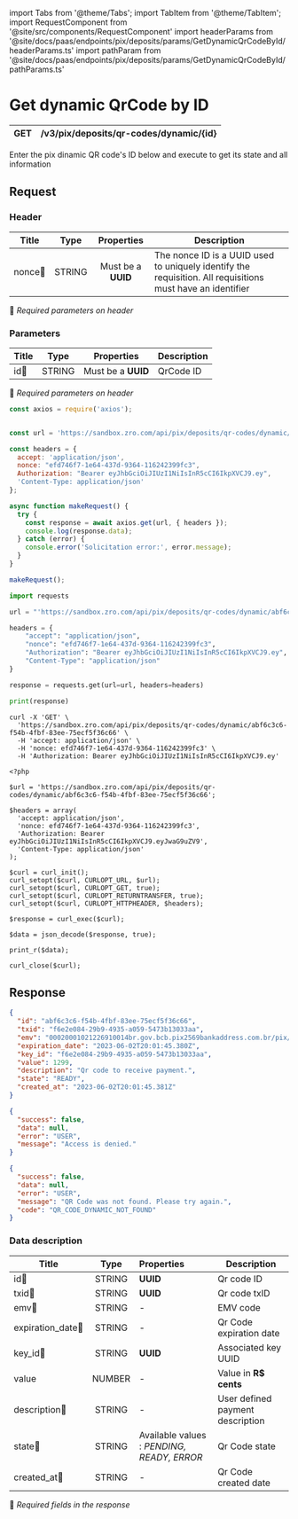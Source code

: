 import Tabs from '@theme/Tabs';
import TabItem from '@theme/TabItem';
import RequestComponent from '@site/src/components/RequestComponent'
import headerParams from '@site/docs/paas/endpoints/pix/deposits/params/GetDynamicQrCodeById/headerParams.ts'
import pathParam from '@site/docs/paas/endpoints/pix/deposits/params/GetDynamicQrCodeById/pathParams.ts'


# Get dynamic QrCode by ID

| GET       | /v3/pix/deposits/qr-codes/dynamic/\{id\}|
| --------- | --------------------------------------|


Enter the pix dinamic QR code's ID below and execute to get its state and all information


## Request 

<RequestComponent headerParams={headerParams} pathParam={pathParam} selectorBaseUrl="paas" endpoint="/v3/pix/deposits/qr-codes/dynamic/" method="get">

### Header

| Title                      | Type       | Properties                       | Description |
| ---------------------------| :---------:|:-------------------------------: |----------------------------------------------------------------------------------------------------------------|
| nonce:small_orange_diamond:| STRING     | Must be a **UUID**           | The nonce ID is a UUID  used to uniquely identify the requisition. All requisitions must have an identifier|
:small_orange_diamond: *Required parameters on header*

### Parameters

| Title                    | Type       | Properties             |Description                                        |
| -------------------------| :---------:|:----------------------:| ------------------------------------------------- |
| id:small_orange_diamond: | STRING     | Must be a **UUID**     | QrCode ID                                         |
:small_orange_diamond: *Required parameters on header*



<Tabs>
<TabItem value="js" label="NodeJS">

```js title=Axios
const axios = require('axios');


const url = 'https://sandbox.zro.com/api/pix/deposits/qr-codes/dynamic/abf6c3c6-f54b-4fbf-83ee-75ecf5f36c66';

const headers = {
  accept: 'application/json',
  nonce: "efd746f7-1e64-437d-9364-116242399fc3",
  Authorization: "Bearer eyJhbGciOiJIUzI1NiIsInR5cCI6IkpXVCJ9.ey",
  'Content-Type: application/json'
};

async function makeRequest() {
  try {
    const response = await axios.get(url, { headers });
    console.log(response.data);
  } catch (error) {
    console.error('Solicitation error:', error.message);
  }
}

makeRequest();
```
</TabItem>
<TabItem value="py" label="Python">

```python title=Requests
import requests

url = "'https://sandbox.zro.com/api/pix/deposits/qr-codes/dynamic/abf6c3c6-f54b-4fbf-83ee-75ecf5f36c66"

headers = {
    "accept": "application/json",
    "nonce": "efd746f7-1e64-437d-9364-116242399fc3",
    "Authorization": "Bearer eyJhbGciOiJIUzI1NiIsInR5cCI6IkpXVCJ9.ey",
    "Content-Type": "application/json"
}

response = requests.get(url=url, headers=headers)

print(response)
```
</TabItem>
<TabItem value="shell" label="Shell">

```shell title=CURL
curl -X 'GET' \
  'https://sandbox.zro.com/api/pix/deposits/qr-codes/dynamic/abf6c3c6-f54b-4fbf-83ee-75ecf5f36c66' \
  -H 'accept: application/json' \
  -H 'nonce: efd746f7-1e64-437d-9364-116242399fc3' \
  -H 'Authorization: Bearer eyJhbGciOiJIUzI1NiIsInR5cCI6IkpXVCJ9.ey'
```
</TabItem>
<TabItem value="php" label="PHP">

```shell title=CURL
<?php

$url = 'https://sandbox.zro.com/api/pix/deposits/qr-codes/dynamic/abf6c3c6-f54b-4fbf-83ee-75ecf5f36c66';

$headers = array(
  'accept: application/json',
  'nonce: efd746f7-1e64-437d-9364-116242399fc3',
  'Authorization: Bearer eyJhbGciOiJIUzI1NiIsInR5cCI6IkpXVCJ9.eyJwaG9uZV9',
  'Content-Type: application/json'
);

$curl = curl_init();
curl_setopt($curl, CURLOPT_URL, $url);
curl_setopt($curl, CURLOPT_GET, true);
curl_setopt($curl, CURLOPT_RETURNTRANSFER, true);
curl_setopt($curl, CURLOPT_HTTPHEADER, $headers);

$response = curl_exec($curl);

$data = json_decode($response, true);

print_r($data);

curl_close($curl);
```
</TabItem>
</Tabs>

## Response


<Tabs>
<TabItem value="200" label="200">

```json  title=/v3/pix/deposits/qr-codes/dynamic/\{id\}
{
  "id": "abf6c3c6-f54b-4fbf-83ee-75ecf5f36c66",
  "txid": "f6e2e084-29b9-4935-a059-5473b13033aa",
  "emv": "00020001021226910014br.gov.bcb.pix2569bankaddress.com.br/pix/v2/cob/8b358702141e4162bd68eedfe7fb45f4520400005303986540523.005802BR5924USER",
  "expiration_date": "2023-06-02T20:01:45.380Z",
  "key_id": "f6e2e084-29b9-4935-a059-5473b13033aa",
  "value": 1299,
  "description": "Qr code to receive payment.",
  "state": "READY",
  "created_at": "2023-06-02T20:01:45.381Z"
}
```
</TabItem>
<TabItem value="401" label="401">

```json  title=/v3/pix/deposits/qr-codes/dynamic/\{id\}
{
  "success": false,
  "data": null,
  "error": "USER",
  "message": "Access is denied."
}
```
</TabItem>
<TabItem value="422" label="422">

```json  title=/v3/pix/deposits/qr-codes/dynamic/\{id\}
{
  "success": false,
  "data": null,
  "error": "USER",
  "message": "QR Code was not found. Please try again.",
  "code": "QR_CODE_DYNAMIC_NOT_FOUND"
}
```
</TabItem>
</Tabs>

### Data description

| Title                                |Type       |Properties                                | Description                            |
| -------------------------------------|:---------:|:-----------------------------------------|----------------------------------------|
| id:small_orange_diamond:             |STRING     |**UUID**                                  | Qr code ID                             |
| txid:small_orange_diamond:           |STRING     |**UUID**                                  | Qr code txID                           |
| emv:small_orange_diamond:            |STRING     |-                                         | EMV code                               |
| expiration_date:small_orange_diamond:|STRING     |-                                         | Qr Code expiration date                |
| key_id:small_orange_diamond:         |STRING     |**UUID**                                  | Associated key UUID                    |
| value                                |NUMBER     |-                                         | Value in **R$ cents**                  |
| description:small_orange_diamond:    |STRING     |-                                         | User defined payment description       |
| state:small_orange_diamond:          |STRING     |Available values : *PENDING, READY, ERROR*| Qr Code state                          |
| created_at:small_orange_diamond:     |STRING     |-                                         | Qr Code created date                   |
:small_orange_diamond: *Required fields in the response*
</RequestComponent>